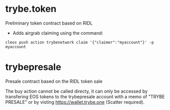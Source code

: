 # trybe.token
Preliminary token contract based on RIDL

* Adds airgrab claiming using the command:

`cleos push action trybenetwork claim '{"claimer":"myaccount"}' -p myaccount`

# trybepresale
Presale contract based on the RIDL token sale

The buy action cannot be called directy, it can only be accessed by transfering EOS tokens to the trybepresale account with a memo of "TRYBE PRESALE" or by visting https://wallet.trybe.one (Scatter required).
